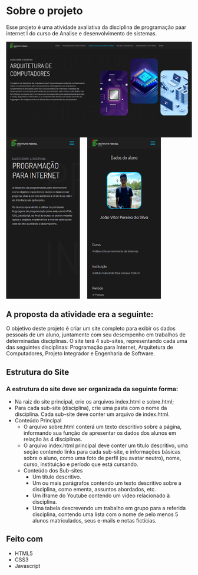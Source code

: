 
# Sobre o projeto
<p>Esse projeto é uma atividade avaliativa da disciplina de programação paar internet I do curso de Analise e desenvolvimento de sistemas.</p>
<div style="display: flex; flex-wrap: wrap;">
<img src="./images/design.png" width="850" style="margin-right:20px">
<img src="./images/disciplin-responsivo.png" width="200" style="margin-right:20px">
<img src="./images/profile-responsivo.png" width="200"><br>
</div>

## A proposta da atividade era a seguinte:

O objetivo deste projeto é criar um site completo para exibir os dados pessoais de um aluno, juntamente com seu desempenho em trabalhos de determinadas disciplinas. O site terá 4 sub-sites, representando cada uma das seguintes disciplinas: Programação para Internet, Arquitetura de Computadores, Projeto Integrador e Engenharia de Software.

## Estrutura do Site
### A estrutura do site deve ser organizada da seguinte forma:

* Na raiz do site principal, crie os arquivos index.html e sobre.html;
* Para cada sub-site (disciplina), crie uma pasta com o nome da disciplina. Cada sub-site deve conter um arquivo de index.html.
* Conteúdo Principal
    * O arquivo sobre.html conterá um texto descritivo sobre a página, informando sua função de apresentar os dados dos alunos em relação às 4 disciplinas.
    * O arquivo index.html principal deve conter um título descritivo, uma seção contendo links para cada sub-site, e informações básicas sobre o aluno, como uma foto de perfil (ou avatar neutro), nome, curso, instituição e período que está cursando.
    * Conteúdo dos Sub-sites
        * Um título descritivo.
        * Um ou mais parágrafos contendo um texto descritivo sobre a disciplina, como ementa, assuntos abordados, etc.
        * Um iframe do Youtube contendo um vídeo relacionado à disciplina.
        * Uma tabela descrevendo um trabalho em grupo para a referida disciplina, contendo uma lista com o nome de pelo menos 5 alunos matriculados, seus e-mails e notas fictícias.

## Feito com

* HTML5
* CSS3
* Javascript
